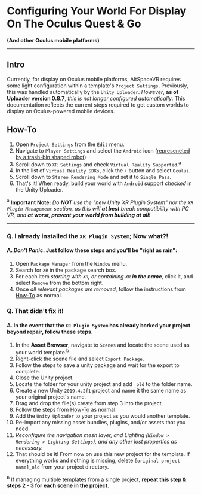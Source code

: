 # Configuring Your World For Display On The Oculus Quest & Go
**(And other Oculus mobile platforms)**
****
## Intro
Currently, for display on Oculus mobile platforms, AltSpaceVR requires some light configuration within a template's `Project Settings`. Previously, this was handled automatically by the `Unity Uploader`. _However_, **as of Uploader version 0.8.7**, _this is not longer configured automatically_. This documentation reflects the current steps required to get custom worlds to display on Oculus-powered mobile devices.

## How-To
1. Open `Project Settings` from the `Edit` menu.
2. Navigate to `Player Settings` and select the `Android` icon ([represeneted by a trash-bin shaped robot](https://commons.wikimedia.org/wiki/File:Android_robot.svg))
3. Scroll down to `XR Settings` and check `Virtual Reality Supported`.<sup>a</sup>
4. In the list of `Virtual Reality SDKs`, click the `+` button and select `Oculus`.
5. Scroll down to `Stereo Rendering Mode` and set it to `Single Pass`.
6. That's it! When ready, build your world with `Android` support _checked_ in the Unity Uploader.

<sup>a</sup> **Important Note:** _Do **NOT** use the "new Unity XR Plugin System" nor the `XR Plugin Management` section, as this will **at best** break compatibility with PC VR, and **at worst, prevent your world from building at all!**_
****
### Q. I already installed the `XR Plugin System`; Now what?!
#### A. _Don't Panic_. Just follow these steps and you'll be "right as rain":
1. Open `Package Manager` from the `Window` menu.
2. Search for `XR` in the package search box.
3. For each item _starting with `XR`, or containing `XR` **in the name**,_ click it, and select `Remove` from the bottom right.
4. Once _all relevant packages are removed_, follow the instructions from [How-To](#how-to) as normal.

### Q. That didn't fix it!
#### A. In the event that the `XR Plugin System` has already borked your project beyond repair, follow these steps.
1. In the **Asset Browser**, navigate to `Scenes` and locate the scene used as your world template.<sup>b</sup>
2. Right-click the scene file and select `Export Package`.
3. Follow the steps to save a unity package and wait for the export to complete.
4. Close the Unity project.
5. Locate the folder for your unity project and add `_old` to the folder name.
6. Create a new Unity `2019.4.2f1` project and name it the same name as your original project's name.
7. Drag and drop the file(s) create from step 3 into the project.
8. Follow the steps from [How-To](#how-to) as normal.
9. Add the `Unity Uploader` to your project as you would another template.
10. Re-import any missing asset bundles, plugins, and/or assets that you need.
11. _Reconfigure the navigation mesh layer, and Lighting (`Window > Rendering > Lighting Settings`), and any other lost properties as necessary._
12. That should be it! From now on use this new project for the template. If everything works and nothing is missing, delete `[original project name]_old` from your project directory.

<sup>b</sup> If managing multiple templates from a single project, **repeat this step & steps 2 - 3 for each scene in the project**.
